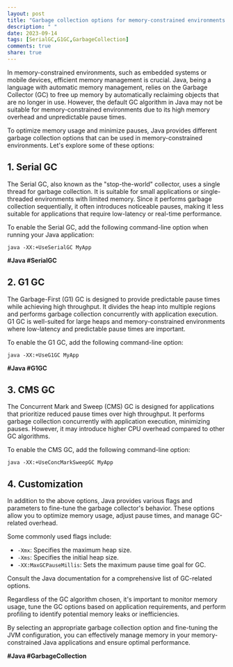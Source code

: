 ```yaml
---
layout: post
title: "Garbage collection options for memory-constrained environments in Java"
description: " "
date: 2023-09-14
tags: [SerialGC,G1GC,GarbageCollection]
comments: true
share: true
---
```


In memory-constrained environments, such as embedded systems or mobile devices, efficient memory management is crucial. Java, being a language with automatic memory management, relies on the Garbage Collector (GC) to free up memory by automatically reclaiming objects that are no longer in use. However, the default GC algorithm in Java may not be suitable for memory-constrained environments due to its high memory overhead and unpredictable pause times.

To optimize memory usage and minimize pauses, Java provides different garbage collection options that can be used in memory-constrained environments. Let's explore some of these options:

## 1. **Serial GC**
The Serial GC, also known as the "stop-the-world" collector, uses a single thread for garbage collection. It is suitable for small applications or single-threaded environments with limited memory. Since it performs garbage collection sequentially, it often introduces noticeable pauses, making it less suitable for applications that require low-latency or real-time performance.

To enable the Serial GC, add the following command-line option when running your Java application:
```
java -XX:+UseSerialGC MyApp
```
**#Java #SerialGC**

## 2. **G1 GC**
The Garbage-First (G1) GC is designed to provide predictable pause times while achieving high throughput. It divides the heap into multiple regions and performs garbage collection concurrently with application execution. G1 GC is well-suited for large heaps and memory-constrained environments where low-latency and predictable pause times are important.

To enable the G1 GC, add the following command-line option:
```
java -XX:+UseG1GC MyApp
```
**#Java #G1GC**

## 3. **CMS GC**
The Concurrent Mark and Sweep (CMS) GC is designed for applications that prioritize reduced pause times over high throughput. It performs garbage collection concurrently with application execution, minimizing pauses. However, it may introduce higher CPU overhead compared to other GC algorithms.

To enable the CMS GC, add the following command-line option:
```
java -XX:+UseConcMarkSweepGC MyApp
```

## 4. **Customization**
In addition to the above options, Java provides various flags and parameters to fine-tune the garbage collector's behavior. These options allow you to optimize memory usage, adjust pause times, and manage GC-related overhead.

Some commonly used flags include:
- `-Xmx`: Specifies the maximum heap size.
- `-Xms`: Specifies the initial heap size.
- `-XX:MaxGCPauseMillis`: Sets the maximum pause time goal for GC.

Consult the Java documentation for a comprehensive list of GC-related options.

Regardless of the GC algorithm chosen, it's important to monitor memory usage, tune the GC options based on application requirements, and perform profiling to identify potential memory leaks or inefficiencies.

By selecting an appropriate garbage collection option and fine-tuning the JVM configuration, you can effectively manage memory in your memory-constrained Java applications and ensure optimal performance.

**#Java #GarbageCollection**